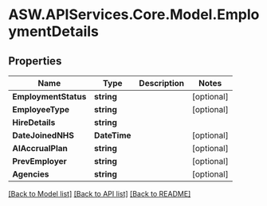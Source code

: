 # ASW.APIServices.Core.Model.EmploymentDetails
## Properties

Name | Type | Description | Notes
------------ | ------------- | ------------- | -------------
**EmploymentStatus** | **string** |  | [optional] 
**EmployeeType** | **string** |  | [optional] 
**HireDetails** | **string** |  | 
**DateJoinedNHS** | **DateTime** |  | [optional] 
**AlAccrualPlan** | **string** |  | [optional] 
**PrevEmployer** | **string** |  | [optional] 
**Agencies** | **string** |  | [optional] 

[[Back to Model list]](../README.md#documentation-for-models) [[Back to API list]](../README.md#documentation-for-api-endpoints) [[Back to README]](../README.md)

